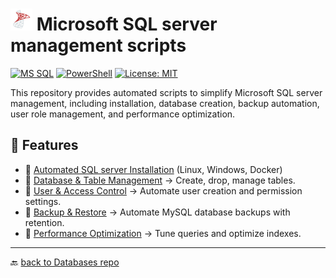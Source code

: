 # <img src="../Assets/pics/icons8-microsoft-sql-server-48.svg" width="35" alt="MSSQL">  Microsoft SQL server management scripts

[![MS SQL](https://custom-icon-badges.demolab.com/badge/SQL_Server-Microsoft-blue?style=flat&logo=microsoft-sql-server&logoColor=red&logoSize=auto&labelColor=e1e5ee)](https://www.microsoft.com/en-us/sql-server/sql-server-downloads)
[![PowerShell](https://custom-icon-badges.demolab.com/badge/.-PowerShell-blue.svg?style=flat&logo=powershell-core-eyecatch32&logoColor=white)](https://learn.microsoft.com/en-us/powershell/scripting/install/installing-powershell-on-windows?view=powershell-7.5)
[![License: MIT](https://img.shields.io/badge/License-MIT-green.svg)](https://opensource.org/licenses/MIT)

This repository provides automated scripts to simplify Microsoft SQL server management, including installation, database creation, backup automation, user role management, and performance optimization.

## 🚀 Features

- 📂 [Automated SQL server Installation](./Install/) (Linux, Windows, Docker)
- 📂 [Database & Table Management](./Manage/) → Create, drop, manage tables.
- 📂 [User & Access Control](./UAC/) → Automate user creation and permission settings.
- 📂 [Backup & Restore](./Backup/) → Automate MySQL database backups with retention.
- 📂 [Performance Optimization](./Perf/) → Tune queries and optimize indexes.

---

🔙 [back to Databases repo](../)

